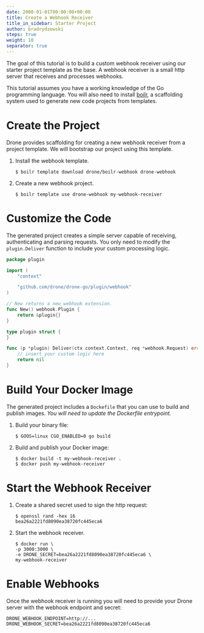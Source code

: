 ```yaml
---
date: 2000-01-01T00:00:00+00:00
title: Create a Webhook Receiver
title_in_sidebar: Starter Project
author: bradrydzewski
steps: true
weight: 10
separator: true
---
```


The goal of this tutorial is to build a custom webhook receiver using our starter project template as the base. A webhook receiver is a small http server that receives and processes webhooks.

This tutorial assumes you have a working knowledge of the Go programming language. You will also need to install [boilr](https://github.com/tmrts/boilr), a scaffolding system used to generate new code projects from templates.

# Create the Project

Drone provides scaffolding for creating a new webhook receiver from a project template. We will bootstrap our project using this template.

1. Install the webhook template.
   ```
   $ boilr template download drone/boilr-webhook drone-webhook
   ```

2. Create a new webhook project. 
   ```
   $ boilr template use drone-webhook my-webhook-receiver
   ```

# Customize the Code

The generated project creates a simple server capable of receiving, authenticating and parsing requests. You only need to modify the `plugin.Deliver` function to include your custom processing logic.

```Go  {linenos=table}
package plugin

import (
	"context"

	"github.com/drone/drone-go/plugin/webhook"
)

// New returns a new webhook extension.
func New() webhook.Plugin {
	return &plugin{}
}

type plugin struct {
}

func (p *plugin) Deliver(ctx context.Context, req *webhook.Request) error {
	// insert your custom logic here
	return nil
}
```

# Build Your Docker Image

The generated project includes a `Dockefile` that you can use to build and publish images. _You will need to update the Dockerfile entrypoint._

1. Build your binary file:
   ```
   $ GOOS=linux CGO_ENABLED=0 go build
   ```

2. Build and publish your Docker image:
   ```
   $ docker build -t my-webhook-receiver .
   $ docker push my-webhook-receiver
   ```

# Start the Webhook Receiver

1. Create a shared secret used to sign the http request:
   ```
   $ openssl rand -hex 16
   bea26a2221fd8090ea38720fc445eca6
   ```

2. Start the webhook receiver.
   ```
   $ docker run \
   -p 3000:3000 \
   -e DRONE_SECRET=bea26a2221fd8090ea38720fc445eca6 \
   my-webhook-receiver
   ```


# Enable Webhooks

Once the webhook receiver is running you will need to provide your Drone server with the webhook endpoint and secret:

```
DRONE_WEBHOOK_ENDPOINT=http://...
DRONE_WEBHOOK_SECRET=bea26a2221fd8090ea38720fc445eca6
```